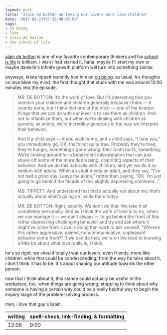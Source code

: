 ```yaml
---
layout: post
title: 'alain de botton on loving our lovers more like children'
date: '2017-02-23T07:32:00-05:00'
tags:
- on being
- love
- alain de botton
- the school of life
---
```


[alain de botton](http://alaindebotton.com/) is one of my favorite contemporary thinkers and his [school is life](https://www.theschooloflife.com/) is brilliant. i wish i had started it, haha. maybe i'll start my own or maybe danielle's infinite growth platform will turn into something similar. 

anyways, krista tippett recently had him on [on being](http://onbeing.org/programs/alain-de-botton-the-true-hard-work-of-love-and-relationships/). as usual, his thoughts on love blew my mind. the first thought that stuck with me was around 13:00 minutes into the episode. 

> MR. DE BOTTON: It’s the work of love. But it’s interesting that you mention your children and children generally because I think — it sounds eerie, but I think that one of the most — one of the kindest things that we can do with our lover is to see them as children. And not to infantilize them, but when we’re dealing with children as parents, as adults, we’re incredibly generous in the way we interpret their behavior.

> And if a child says — if you walk home, and a child says, “I hate you,” you immediately go, OK, that’s not quite true. Probably they’re tired, they’re hungry, something’s gone wrong, their tooth hurts, something. We’re looking around for a benevolent interpretation that can just shave off some of the more depressing, dispiriting aspects of their behavior. And we do this naturally with children, and yet we do it so seldom with adults. When an adult meets an adult, and they say, “I’ve not had a good day. Leave me alone,” rather than saying, “OK. I’m just going to go behind the facade of this slightly depressing comment…”

> MS. TIPPETT: And understand that that’s actually not about me; that’s actually about what’s going on inside them today.

> MR. DE BOTTON: Right, exactly. We don’t do that. We take it all completely personally. And so I think the work of love is to try, when we can manage it — we can’t always — to go behind the front of this rather depressing challenging behavior and try and ask where it might’ve come from. Love is doing that work to ask oneself, “Where’s this rather aggressive, pained, noncommunicative, unpleasant behavior come from?” If we can do that, we’re on the road to knowing a little bit about what love really is, I think.

he's so right. we should totally treat our lovers, even friends, more like children. while that could be condescending, from the way he talks about it, i don't think it has to be. it's about shaping our attitude towards the other person. 

now that i think about it, this stance could actually be useful in the workplace, too. when things are going wrong, stopping to think about why someone is having a certain way could be a really helpful way to begin the inquiry stage of the problem-solving process. 

man, i love that guy's brain. 

<table>
	<thead>
		<tr>
			<th>writing</th>
			<th>spell-check, link-finding, & formatting</th>
		</tr>
	</thead>
	<tbody>
		<tr>
			<td>12:06</td>
			<td>9:00</td>
		</tr>
	</tbody>
</table>